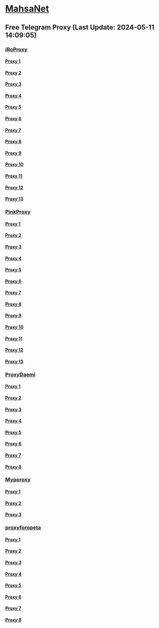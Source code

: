 
# [MahsaNet](https://t.me/mahsa_net)
## Free Telegram Proxy (Last Update: 2024-05-11 14:09:05)
### [iRoProxy](https://t.me/iRoProxy)
#### [Proxy 1](tg://proxy?server=195.62.32.240&port=443&secret=FgMBAgABAAH8AwOG4kw63Q%3D%3D)
#### [Proxy 2](tg://proxy?server=195.62.32.59&port=443&secret=FgMBAgABAAH8AwOG4kw63Q%3D%3D)
#### [Proxy 3](tg://proxy?server=194.120.230.172&port=443&secret=FgMBAgABAAH8AwOG4kw63Q%3D%3D)
#### [Proxy 4](tg://proxy?server=195.62.32.240&port=443&secret=FgMBAgABAAH8AwOG4kw63Q%3D%3D)
#### [Proxy 5](tg://proxy?server=195.62.32.59&port=443&secret=FgMBAgABAAH8AwOG4kw63Q%3D%3D)
#### [Proxy 6](tg://proxy?server=194.120.230.214&port=443&secret=FgMBAgABAAH8AwOG4kw63Q%3D%3D)
#### [Proxy 7](tg://proxy?server=194.120.230.172&port=443&secret=FgMBAgABAAH8AwOG4kw63Q%3D%3D)
#### [Proxy 8](tg://proxy?server=195.62.32.240&port=443&secret=FgMBAgABAAH8AwOG4kw63Q%3D%3D)
#### [Proxy 9](tg://proxy?server=195.62.32.59&port=443&secret=FgMBAgABAAH8AwOG4kw63Q%3D%3D)
#### [Proxy 10](tg://proxy?server=194.120.230.214&port=443&secret=FgMBAgABAAH8AwOG4kw63Q%3D%3D)
#### [Proxy 11](tg://proxy?server=194.120.230.172&port=443&secret=FgMBAgABAAH8AwOG4kw63Q%3D%3D)
#### [Proxy 12](tg://proxy?server=195.62.32.240&port=443&secret=FgMBAgABAAH8AwOG4kw63Q%3D%3D)
#### [Proxy 13](tg://proxy?server=195.62.32.59&port=443&secret=FgMBAgABAAH8AwOG4kw63Q%3D%3D)
### [PinkProxy](https://t.me/PinkProxy)
#### [Proxy 1](tg://proxy?server=cloudflare.nokia.com.co.uk.do_yo.want_to.clash_with.this.www.microsoft.com.there_is_no.place_like.localhost.www.bing.com.count_with_me.cyou.net.digikala.com.msn.com.bsi.ir.enamad.ir.now_sud.again_to_fight.everyone.i_am.the_internet.perfect-primum.pw.&port=1881&secret=FpABAiIBhwH8AwOG42xL3Q==)
#### [Proxy 2](tg://proxy?server=88.80.135.12&port=54403&secret=FgMBAgABAAH8AwOG4kw63Q)
#### [Proxy 3](tg://proxy?server=cloudflare.nokia.com.co.uk.do_yo.want_to.clash_with.this.www.microsoft.com.there_is_no.place_like.localhost.www.bing.com.count_with_me.cyou.net.digikala.com.msn.com.bsi.ir.enamad.now_sudo.again_to_fight.everyone.i_am.the_internet.radical-parantez.pw.&port=6550&secret=FpABAiIBhwH8AwOG42xL3Q==)
#### [Proxy 4](tg://proxy?server=88.80.135.67&port=54403&secret=FgMBAgABAAH8AwOG4kw63Q)
#### [Proxy 5](tg://proxy?server=88.80.135.69&port=54403&secret=FgMBAgABAAH8AwOG4kw63Q)
#### [Proxy 6](tg://proxy?server=88.80.135.69&port=54403&secret=FgMBAgABAAH8AwOG4kw63Q)
#### [Proxy 7](tg://proxy?server=88.80.135.67&port=54403&secret=FgMBAgABAAH8AwOG4kw63Q)
#### [Proxy 8](tg://proxy?server=88.80.135.249&port=777&secret=FgMBAgABAAH8AwOG4kw63Q)
#### [Proxy 9](tg://proxy?server=88.80.135.140&port=777&secret=FgMBAgABAAH8AwOG4kw63Q)
#### [Proxy 10](tg://proxy?server=88.80.135.67&port=54403&secret=FgMBAgABAAH8AwOG4kw63Q)
#### [Proxy 11](tg://proxy?server=88.80.135.69&port=54403&secret=FgMBAgABAAH8AwOG4kw63Q)
#### [Proxy 12](tg://proxy?server=88.80.135.69&port=54403&secret=FgMBAgABAAH8AwOG4kw63Q)
#### [Proxy 13](tg://proxy?server=88.80.135.16&port=54403&secret=FgMBAgABAAH8AwOG4kw63Q)
### [ProxyDaemi](https://t.me/ProxyDaemi)
#### [Proxy 1](tg://proxy?server=asleman.com.hasannejad.ir.kasianalbo.productnv.ir.&port=4546&secret=FgMBAgABAAH8AwOG4kw63Q)
#### [Proxy 2](tg://proxy?server=cloud.service-sd.ir&port=832&secret=FgMBAgABAAH8AwOG4kw63Q)
#### [Proxy 3](tg://proxy?server=cloudflare.com.nokia.co.uk.do_you.want_to.clash_without.this.www.microsoft.com.there_is_no.place_like.localhost.www.bing.com.count_with_me.cyou.net.digikala.com.msn.com.bsi.ir.enamad.ir.now_sudo.again_to_fight.everyone.i_am.for_internet.sin-ct.co.uk.&port=5443&secret=FgMBAgABAAH8AwOG4kw63QPQ)
#### [Proxy 4](tg://proxy?server=asleman.com.hasannejad.ir.kasianalbo.productnv.ir.&port=4546&secret=FgMBAgABAAH8AwOG4kw63Q)
#### [Proxy 5](tg://proxy?server=91.107.136.105&port=4030&secret=FpABAiIBhwH8AwOG42xL3Q%3D%3D)
#### [Proxy 6](tg://proxy?server=77.232.40.203&port=7030&secret=FpABAiIBhwH8AwOG42xL3Q%3D%3D)
#### [Proxy 7](tg://proxy?server=213.142.149.176&port=440&secret=FgMBAgABAAH8AwOG4kw63Q)
#### [Proxy 8](tg://proxy?server=92.42.100.138&port=744&secret=FgMBAgABAAH8AwOG4kw63Q)
### [Myporoxy](https://t.me/Myporoxy)
#### [Proxy 1](tg://proxy?server=cloudflare.com.nokia.com.co.uk.do_yo.want_to.clash_with.this.www.microsoft.com.there_is_no.place_like.localhost.www.bing.com.count_with_me.cyou.net.digikala.com.msn.com.bsi.ir.enamad.ir.now_sud.again_to_fight.everyone.i_am.the_internet.sorse-one.sbs.&port=2040&secret=FpABAiIBhwH8AwOG42xL3QPQPQUQZQBQDQEQYQOQVQNQMQSQ)
#### [Proxy 2](tg://proxy?server=cloudflare.com.nokia.com.co.uk.do_yo.want_to.clash_with.this.www.microsoft.com.there_is_no.place_like.localhost.www.bing.com.count_with_me.cyou.net.digikala.com.msn.com.bsi.ir.enamad.ir.now_sud.again_to_fight.everyone.i_am.the_internet.sorse-one.sbs.&port=2040&secret=FpABAiIBhwH8AwOG42xL3QPQPQUQZQBQDQEQYQOQVQNQMQSQ)
#### [Proxy 3](tg://proxy?server=cloudflare.com.nokia.com.co.uk.do_yo.want_to.clash_with.this.www.microsoft.com.there_is_no.place_like.localhost.www.bing.com.count_with_me.cyou.net.digikala.com.msn.com.bsi.ir.enamad.ir.now_sud.again_to_fight.everyone.i_am.the_internet.sorse-one.sbs.&port=2040&secret=FpABAiIBhwH8AwOG42xL3QPQPQUQZQBQDQEQYQOQVQNQMQSQ)
### [proxyforopeta](https://t.me/proxyforopeta)
#### [Proxy 1](tg://proxy?server=hhamrah.akinay5.ir&port=3443&secret=FgMBAgABAAH8AwOG4kw63Q)
#### [Proxy 2](tg://proxy?server=49.13.50.70&port=2040&secret=FgMBAgABAAH8AwOG4kw63Q)
#### [Proxy 3](tg://proxy?server=88.80.135.140&port=777&secret=FgMBAgABAAH8AwOG4kw63Q)
#### [Proxy 4](tg://proxy?server=95.217.135.81&port=8&secret=FgMBAgABAAH8AwOG4kw63Q==)
#### [Proxy 5](tg://proxy?server=50.7.87.82&port=443&secret=eee7ce9f4679bfc87bb93390ed56e2c9686170742d6d6972726f722e6f7267)
#### [Proxy 6](tg://proxy?server=cloudflare.com.nokia.com.co.uk.do_yo.want_to.clash_with.this.www.microsoft.com.there_is_no.place_like.localhost.www.bing.com.count_with_me.cyou.net.digikala.com.msn.com.bsi.ir.enamad.ir.now_sud.again_to_fight.everyone.i_am.the_internet.sorse-one.sbs.&port=2040&secret=FpABAiIBhwH8AwOG42xL3QPQPQUQZQBQDQEQYQOQVQNQMQSQ)
#### [Proxy 7](tg://proxy?server=65.109.10.150&port=8&secret=FgMBAgABAAH8AwOG4kw63Q==)
#### [Proxy 8](tg://proxy?server=213.142.149.176&port=440&secret=FgMBAgABAAH8AwOG4kw63Q)

    